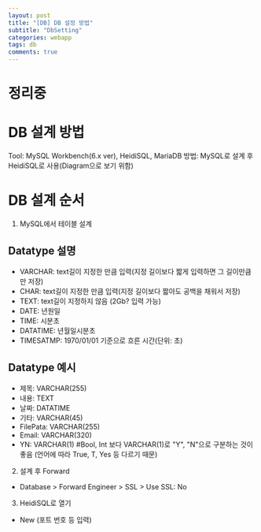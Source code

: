 ```yaml
---
layout: post
title: "[DB] DB 설정 방법"
subtitle: "DbSetting"
categories: webapp
tags: db
comments: true
---
```

# 정리중
# DB 설계 방법
 Tool: MySQL Workbench(6.x ver), HeidiSQL, MariaDB
 방법: MySQL로 설계 후 HeidiSQL로 사용(Diagram으로 보기 위함)

# DB 설계 순서
1. MySQL에서 테이블 설계   
 ## Datatype 설명
 - VARCHAR: text길이 지정한 만큼 입력(지정 길이보다 짧게 입력하면 그 길이만큼만 저장)
 - CHAR: text길이 지정한 만큼 입력(지정 길이보다 짧아도 공백을 채워서 저장)
 - TEXT: text길이 지정하지 않음 (2Gb? 입력 가능)
 - DATE: 년원일
 - TIME: 시분초
 - DATATIME: 년월일시분초
 - TIMESATMP: 1970/01/01 기준으로 흐른 시간(단위: 초)

 ## Datatype 예시
 - 제목: VARCHAR(255)
 - 내용: TEXT
 - 날짜: DATATIME
 - 기타: VARCHAR(45)
 - FilePata: VARCHAR(255)
 - Email: VARCHAR(320)
 - YN: VARCHAR(1) #Bool, Int 보다 VARCHAR(1)로 "Y", "N"으로 구분하는 것이 좋음 (언어에 따라 True, T, Yes 등 다르기 때문)

2. 설계 후 Forward
 - Database > Forward Engineer > SSL > Use SSL: No

3. HeidiSQL로 열기
 - New (포트 번호 등 입력)